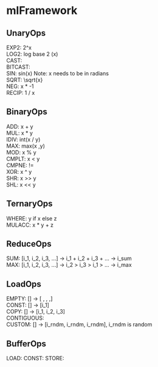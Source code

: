 # mlFramework

## UnaryOps
EXP2: 2^x  
LOG2: log base 2 (x)  
CAST:  
BITCAST:  
SIN: sin(x) Note: x needs to be in radians  
SQRT: \sqrt{x}  
NEG: x * -1  
RECIP: 1 / x  

## BinaryOps
ADD: x + y  
MUL: x * y  
IDIV: int(x / y)  
MAX: max(x ,y)  
MOD: x % y  
CMPLT: x < y  
CMPNE: !=  
XOR: x ^ y  
SHR: x >> y  
SHL: x << y  

## TernaryOps
WHERE: y if x else z  
MULACC: x * y + z  

## ReduceOps
SUM: [i_1, i_2, i_3, ...] -> i_1 + i_2 + i_3 + ... -> i_sum  
MAX: [i_1, i_2, i_3, ...] -> i_2 > i_3 > i_1 > ... -> i_max  

## LoadOps
EMPTY: [] -> [ , , ,]  
CONST: [] -> [i_1]   
COPY: [] -> [i_1, i_2, i_3]  
CONTIGUOUS:  
CUSTOM: [] -> [i_rndm, i_rndm, i_rndm], i_rndm is random   


## BufferOps
LOAD: 
CONST:
STORE: